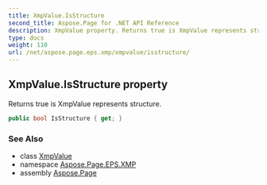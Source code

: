```yaml
---
title: XmpValue.IsStructure
second_title: Aspose.Page for .NET API Reference
description: XmpValue property. Returns true is XmpValue represents structure
type: docs
weight: 110
url: /net/aspose.page.eps.xmp/xmpvalue/isstructure/
---
```

## XmpValue.IsStructure property

Returns true is XmpValue represents structure.

```csharp
public bool IsStructure { get; }
```

### See Also

* class [XmpValue](../)
* namespace [Aspose.Page.EPS.XMP](../../xmpvalue/)
* assembly [Aspose.Page](../../../)


